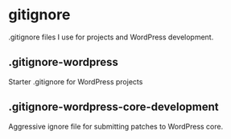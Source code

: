 # gitignore

.gitignore files I use for projects and WordPress development.

## .gitignore-wordpress

Starter .gitignore for WordPress projects

## .gitignore-wordpress-core-development

Aggressive ignore file for submitting patches to WordPress core.